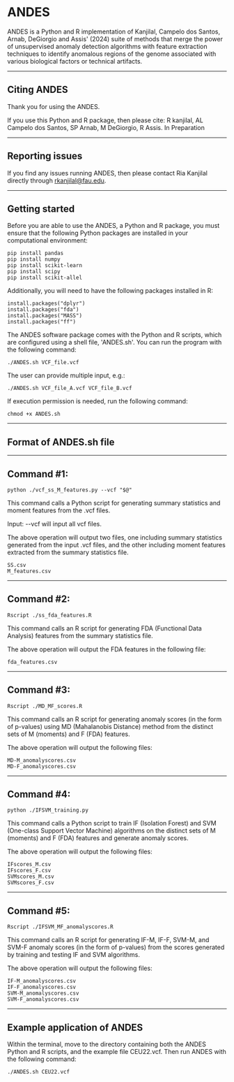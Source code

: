 # ANDES

ANDES is a Python and R implementation of Kanjilal, Campelo dos Santos, Arnab, DeGiorgio and Assis' (2024) suite of methods that merge the power of unsupervised anomaly detection algorithms with feature extraction techniques to identify anomalous regions of the genome associated with various biological factors or technical artifacts.

-------------
Citing ANDES
-------------
Thank you for using the ANDES.

If you use this Python and R package, then please cite:
    R kanjilal, AL Campelo dos Santos, SP Arnab, M DeGiorgio, R Assis. In Preparation

----------------
Reporting issues
----------------
If you find any issues running ANDES, then please contact Ria Kanjilal directly through rkanjilal@fau.edu.
	
---------------	
Getting started
---------------
Before you are able to use the ANDES, a Python and R package, you must ensure that the following Python packages are installed in your computational environment:

    pip install pandas
    pip install numpy
    pip install scikit-learn
    pip install scipy
    pip install scikit-allel

Additionally, you will need to have the following packages installed in R:

    install.packages("dplyr")
    install.packages("fda")
    install.packages("MASS")
    install.packages("ff")
  
The ANDES software package comes with the Python and R scripts, which are configured using a shell file, 'ANDES.sh'. You can run the program with the following command: 

    ./ANDES.sh VCF_file.vcf

The user can provide multiple input, e.g.: 

    ./ANDES.sh VCF_file_A.vcf VCF_file_B.vcf
    
If execution permission is needed, run the following command:

    chmod +x ANDES.sh

-----------------------
Format of ANDES.sh file
-----------------------
----------
Command #1:      
----------

    python ./vcf_ss_M_features.py --vcf "$@"

This command calls a Python script for generating summary statistics and moment features from the .vcf files.
 
Input: --vcf will input all vcf files.

The above operation will output two files, one including summary statistics generated from the input .vcf files, and the other including moment features extracted from the summary statistics file.

    SS.csv
    M_features.csv

----------
Command #2:       
----------

    Rscript ./ss_fda_features.R

This command calls an R script for generating FDA (Functional Data Analysis) features from the summary statistics file.

The above operation will output the FDA features in the following file:

    fda_features.csv

----------
Command #3:       
----------

    Rscript ./MD_MF_scores.R

This command calls an R script for generating anomaly scores (in the form of p-values) using MD (Mahalanobis Distance) method from the distinct sets of M (moments) and F (FDA) features.

The above operation will output the following files:

    MD-M_anomalyscores.csv
    MD-F_anomalyscores.csv

----------
Command #4:       
----------

    python ./IFSVM_training.py

This command calls a Python script to train IF (Isolation Forest) and SVM (One-class Support Vector Machine) algorithms on the distinct sets of M (moments) and F (FDA) features and generate anomaly scores.

The above operation will output the following files:

    IFscores_M.csv
    IFscores_F.csv
    SVMscores_M.csv
    SVMscores_F.csv

----------
Command #5:       
----------

    Rscript ./IFSVM_MF_anomalyscores.R

This command calls an R script for generating IF-M, IF-F, SVM-M, and SVM-F anomaly scores (in the form of p-values) from the scores generated by training and testing IF and SVM algorithms.

The above operation will output the following files:

    IF-M_anomalyscores.csv
    IF-F_anomalyscores.csv
    SVM-M_anomalyscores.csv
    SVM-F_anomalyscores.csv

----------------------------
Example application of ANDES
----------------------------

Within the terminal, move to the directory containing both the ANDES Python and R scripts, and the example file CEU22.vcf. Then run ANDES with the following command:

    ./ANDES.sh CEU22.vcf





